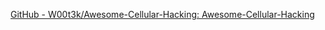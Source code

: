 
[GitHub - W00t3k/Awesome-Cellular-Hacking: Awesome-Cellular-Hacking](https://github.com/W00t3k/Awesome-Cellular-Hacking)
